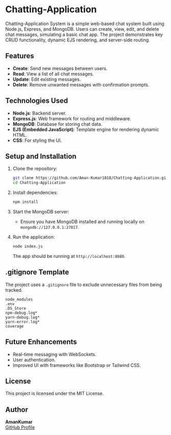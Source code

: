 # Chatting-Application
Chatting-Application System is a simple web-based chat system built using Node.js, Express, and MongoDB. Users can create, view, edit, and delete chat messages, simulating a basic chat app. The project demonstrates key CRUD functionality, dynamic EJS rendering, and server-side routing.

## Features
- **Create**: Send new messages between users.
- **Read**: View a list of all chat messages.
- **Update**: Edit existing messages.
- **Delete**: Remove unwanted messages with confirmation prompts.

## Technologies Used
- **Node.js**: Backend server.
- **Express.js**: Web framework for routing and middleware.
- **MongoDB**: Database for storing chat data.
- **EJS (Embedded JavaScript)**: Template engine for rendering dynamic HTML.
- **CSS**: For styling the UI.

## Setup and Installation
1. Clone the repository:
    ```bash
    git clone https://github.com/Aman-Kumar1018/Chatting-Application.git
    cd Chatting-Application
    ```

2. Install dependencies:
    ```bash
    npm install
    ```

3. Start the MongoDB server:
    - Ensure you have MongoDB installed and running locally on `mongodb://127.0.0.1:27017`.

4. Run the application:
    ```bash
    node index.js
    ```
    The app should be running at `http://localhost:8080`.

## .gitignore Template
The project uses a `.gitignore` file to exclude unnecessary files from being tracked.
```plaintext
node_modules
.env
.DS_Store
npm-debug.log*
yarn-debug.log*
yarn-error.log*
coverage
```

## Future Enhancements
- Real-time messaging with WebSockets.
- User authentication.
- Improved UI with frameworks like Bootstrap or Tailwind CSS.

## License
This project is licensed under the MIT License.

## Author
**AmanKumar**  
[GitHub Profile](https://github.com/Aman-Kumar1018)
